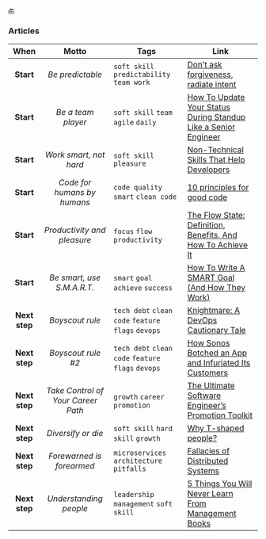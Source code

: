 [🔙](./)

### Articles

|     When      |            Motto            | Tags                                              | Link                                                                                                                                                                                            |
|:-------------:|:---------------------------:|---------------------------------------------------|-------------------------------------------------------------------------------------------------------------------------------------------------------------------------------------------------|
|   **Start**   |      _Be predictable_       | `soft skill` `predictability` `team work`         | [Don’t ask forgiveness, radiate intent](https://medium.com/@ElizAyer/dont-ask-forgiveness-radiate-intent-d36fd22393a3)                                                                          |
|   **Start**   |     _Be a team player_      | `soft skill` `team` `agile` `daily`               | [How To Update Your Status During Standup Like a Senior Engineer](https://betterprogramming.pub/how-to-update-your-status-during-stand-up-like-a-senior-engineer-f05f3c7f91e4)                  |
|   **Start**   |   _Work smart, not hard_    | `soft skill` `pleasure`                           | [Non-Technical Skills That Help Developers](https://betterprogramming.pub/non-technical-skills-that-help-developers-1d56e10c27db)                                                               |
|   **Start**   | _Code for humans by humans_ | `code quality` `smart` `clean code`               | [10 principles for good code](https://www.dein.fr/posts/2015-10-01-10-principles-for-good-code)                                                                                                 |
|   **Start**   | _Productivity and pleasure_ | `focus` `flow` `productivity`                     | [The Flow State: Definition, Benefits, And How To Achieve It](https://www.clearerthinking.org/post/the-flow-state-definition-benefits-and-how-to-achieve-it?mc_cid=3375124a1c&mc_eid=d5427c6335) |
|   **Start**   | _Be smart, use S.M.A.R.T._  | `smart` `goal` `achieve` `success`                | [How To Write A SMART Goal (And How They Work)](https://www.techtarget.com/whatis/definition/SMART-SMART-goals)                                                                                 |
| **Next step** |       _Boyscout rule_       | `tech debt` `clean code` `feature flags` `devops` | [Knightmare: A DevOps Cautionary Tale](https://dougseven.com/2014/04/17/knightmare-a-devops-cautionary-tale)                                                                                    |
| **Next step** |     _Boyscout rule #2_      | `tech debt` `clean code` `feature flags` `devops` | [How Sonos Botched an App and Infuriated Its Customers](https://www.bloomberg.com/opinion/articles/2024-09-23/how-sonos-botched-an-app-and-infuriated-its-customers)                            |
| **Next step** |       _Take Control of Your Career Path_       | `growth` `career` `promotion` | [The Ultimate Software Engineer’s Promotion Toolkit](https://code.likeagirl.io/the-ultimate-promotion-template-for-a-software-engineer-aeff1895d64d)                                                          |
| **Next step** |     _Diversify or die_      | `soft skill` `hard skill` `growth`                | [Why T-shaped people?](https://jchyip.medium.com/why-t-shaped-people-e8706198e437)                                                                                                              |
| **Next step** |  _Forewarned is forearmed_  | `microservices` `architecture` `pitfalls`         | [Fallacies of Distributed Systems](https://architecturenotes.co/fallacies-of-distributed-systems)                                                                                               |
| **Next step** |   _Understanding people_    | `leadership` `management` `soft skill`            | [5 Things You Will Never Learn From Management Books](https://ehandbook.com/5-things-you-will-never-learn-from-management-books-66d5ce3db4d9)                                                   |
